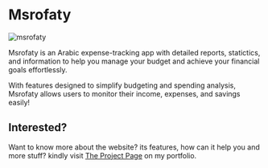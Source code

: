 # Msrofaty

![msrofaty](https://github.com/user-attachments/assets/9ffc5d4d-b36e-41db-9248-faf532c95413)

Msrofaty is an Arabic expense-tracking app with detailed reports, statictics, and information to help you manage your budget and achieve your financial goals effortlessly.

With features designed to simplify budgeting and spending analysis, Msrofaty allows users to monitor their income, expenses, and savings easily!

## Interested?

Want to know more about the website? its features, how can it help you and more stuff?
kindly visit [The Project Page](https://www.gergesbadr.com/projects) on my portfolio.
